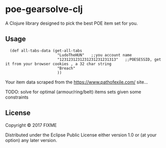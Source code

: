 # poe-gearsolve-clj

A Clojure library designed to pick the best POE item set for you.

## Usage

```
  (def all-tabs-data (get-all-tabs
                       "LudoTheHUN"   ;;you account name
                       "1231231231231231231231313"   ;;POESESSID, get it from your browser cookies , a 32 char string
                       "Breach"
                       ))

```

  Your item data scraped from the https://www.pathofexile.com/ site...
  
  TODO: solve for optimal (armour/ring/belt) items sets given some constraints
  
  

## License

Copyright © 2017 FIXME

Distributed under the Eclipse Public License either version 1.0 or (at
your option) any later version.
